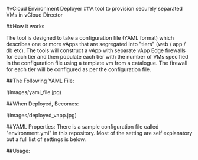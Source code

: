 #vCloud Environment Deployer
##A tool to provision securely separated VMs in vCloud Director

##How it works

The tool is designed to take a configuration file (YAML format) which describes one or more vApps that are segregated into "tiers" (web / app / db etc). The tools will construct a vApp with separate vApp Edge firewalls for each tier and then populate each tier with the number of VMs specified in the configuration file using a template vm from a catalogue.
The firewall for each tier will be configured as per the configuration file.

##The Following YAML File:

!(images/yaml_file.jpg)

##When Deployed, Becomes:

!(images/deployed_vapp.jpg)

##YAML Properties:
There is a sample configuration file called "environment.yml" in this repository. Most of the setting are self explanatory but a full list of settings is below. 



##Usage:


